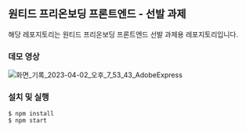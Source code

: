 ## 원티드 프리온보딩 프론트엔드 - 선발 과제
해당 레포지토리는 원티드 프리온보딩 프론트엔드 선발 과제용 레포지토리입니다.

### 데모 영상
![화면_기록_2023-04-02_오후_7_53_43_AdobeExpress](https://user-images.githubusercontent.com/117281717/229348614-20e76094-4c99-4494-92be-c5d079473f2d.gif)

### 설치 및 실행
```
$ npm install
$ npm start
```

